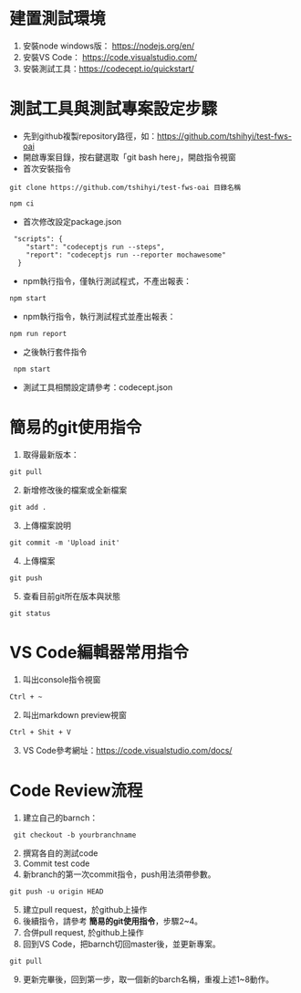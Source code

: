 # 建置測試環境
1. 安裝node windows版： https://nodejs.org/en/
2. 安裝VS Code： https://code.visualstudio.com/
3. 安裝測試工具：https://codecept.io/quickstart/

# 測試工具與測試專案設定步驟
- 先到github複製repository路徑，如：https://github.com/tshihyi/test-fws-oai
- 開啟專案目錄，按右鍵選取「git bash here」，開啟指令視窗
- 首次安裝指令
 
```
git clone https://github.com/tshihyi/test-fws-oai 目錄名稱

npm ci

```

- 首次修改設定package.json

```
 "scripts": {
    "start": "codeceptjs run --steps",
    "report": "codeceptjs run --reporter mochawesome"
  }

```
- npm執行指令，僅執行測試程式，不產出報表：
```
npm start
```
- npm執行指令，執行測試程式並產出報表：
```
npm run report
```

- 之後執行套件指令

```
 npm start
```

- 測試工具相關設定請參考：codecept.json

# 簡易的git使用指令
1. 取得最新版本：
```
git pull
```
2. 新增修改後的檔案或全新檔案
```
git add .
```
3. 上傳檔案說明
```
git commit -m 'Upload init'
```
4. 上傳檔案
```
git push
```
5. 查看目前git所在版本與狀態
```
git status
```

# VS Code編輯器常用指令
1. 叫出console指令視窗
```
Ctrl + ~
```
2. 叫出markdown preview視窗
```
Ctrl + Shit + V
```
3. VS Code參考網址：https://code.visualstudio.com/docs/

# Code Review流程
1. 建立自己的barnch：

```
 git checkout -b yourbranchname
```
2. 撰寫各自的測試code
3. Commit test code
4. 新branch的第一次commit指令，push用法須帶參數。
```
git push -u origin HEAD
```
5. 建立pull request，於github上操作
6. 後續指令，請參考 **簡易的git使用指令**，步驟2~4。
7. 合併pull request, 於github上操作
8. 回到VS Code，把barnch切回master後，並更新專案。
```
git pull
```
9. 更新完畢後，回到第一步，取一個新的barch名稱，重複上述1~8動作。
